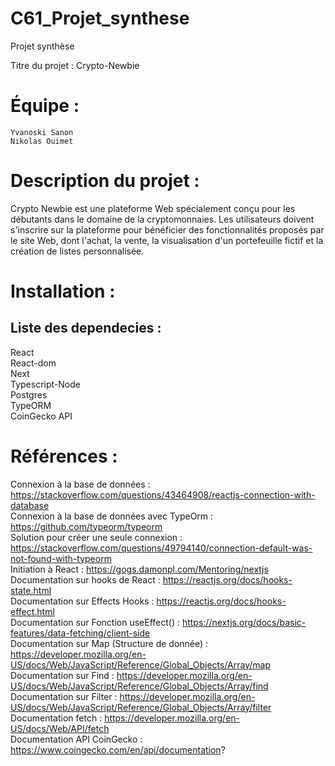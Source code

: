 # C61_Projet_synthese
Projet synthèse


Titre du projet : Crypto-Newbie

Équipe :
=======================================================
	Yvanoski Sanon
	Nikolas Ouimet


	
	
Description du projet :
=======================================================
Crypto Newbie est une plateforme Web spécialement conçu pour les débutants dans le domaine de la cryptomonnaies. Les utilisateurs doivent s'inscrire sur la plateforme pour bénéficier des fonctionnalités proposés par le site Web, dont l'achat, la vente, la visualisation d'un portefeuille fictif et la création de listes personnalisée.


Installation :
=======================================================
Liste des dependecies :
-------------------------------------------------------
React  
React-dom  
Next  
Typescript-Node  
Postgres  
TypeORM  
CoinGecko API  

Références :
=======================================================
Connexion à la base de données : https://stackoverflow.com/questions/43464908/reactjs-connection-with-database  
Connexion à la base de données avec TypeOrm : https://github.com/typeorm/typeorm  
Solution pour créer une seule connexion : https://stackoverflow.com/questions/49794140/connection-default-was-not-found-with-typeorm  
Initiation à React : https://gogs.damonpl.com/Mentoring/nextjs  
Documentation sur hooks de React : https://reactjs.org/docs/hooks-state.html  
Documentation sur Effects Hooks : https://reactjs.org/docs/hooks-effect.html  
Documentation sur Fonction useEffect() : https://nextjs.org/docs/basic-features/data-fetching/client-side  
Documentation sur Map (Structure de donnée) : https://developer.mozilla.org/en-US/docs/Web/JavaScript/Reference/Global_Objects/Array/map  
Documentation sur Find : https://developer.mozilla.org/en-US/docs/Web/JavaScript/Reference/Global_Objects/Array/find  
Documentation sur Filter : https://developer.mozilla.org/en-US/docs/Web/JavaScript/Reference/Global_Objects/Array/filter  
Documentation fetch : https://developer.mozilla.org/en-US/docs/Web/API/fetch  
Documentation API CoinGecko : https://www.coingecko.com/en/api/documentation?  